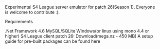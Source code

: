 Experimental S4 League server emulator for patch 26(Season 1). Everyone is welcome to contribute :).

Requirements

.Net Framework 4.6
MySQL/SQLite
Windows(or linux using mono 4.4 or higher)
S4 League client patch 26: Download(mega.nz - 450 MB)
A setup guide for pre-built packages can be found here
